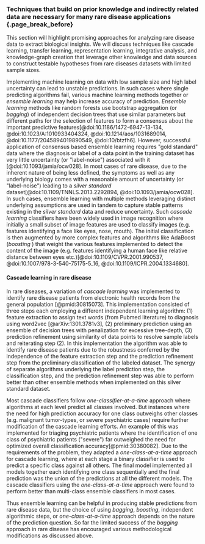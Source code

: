 ### Techniques that build on prior knowledge and indirectly related data are necessary for many rare disease applications {.page_break_before}
This section will highlight promising approaches for analyzing rare disease data to extract biological insights. 
We will discuss techniques like cascade learning, transfer learning, representation learning, integrative analysis, and knowledge-graph creation that leverage other knowledge and data sources to construct testable hypotheses from rare diseases datasets with limited sample sizes.

Implementing machine learning on data with low sample size and high label uncertainty can lead to unstable predictions. 
In such cases where single predicting algorithms fail, various machine learning methods together or _ensemble learning_ may help increase accuracy of prediction.
_Ensemble learning_ methods like random forests use bootstrap aggregation (or _bagging_) of independent decision trees that use similar parameters but different paths for the selection of features to form a consensus about the important predictive features[@doi:10.1186/1472-6947-13-134, @doi:10.1023/A:1010933404324, @doi:10.1214/aos/1031689014, @doi:10.1177/2045894019890549, @doi:10/btzfh6].
However, successful application of consensus based ensemble learning requires "gold standard" data where the diagnosis or label of a data point in the training dataset has very little uncertainty (or "label-noise") associated with it [@doi:10.1093/jamia/ocw028]. 
In most cases of rare disease, due to the inherent nature of being less defined, the symptoms as well as any underlying biology comes with a reasonable amount of uncertainty (or "label-noise") leading to a _silver standard_ dataset[@doi:10.1109/TNNLS.2013.2292894, @doi:10.1093/jamia/ocw028].
In such cases, ensemble learning with multiple methods leveraging distinct underlying assumptions are used in tandem to capture stable patterns existing in the _silver standard_ data and reduce uncertainty.
Such _cascade learning_ classifiers have been widely used in image recognition where initially a small subset of image features are used to classify images (e.g. features identifying a face like eyes, nose, mouth). The initial classification is then augmented by more complex features and algorithms like AdaBoost (_boosting_ ) that weight the various features implemented to detect the content of the image (e.g. features identifying a human face like relative distance between eyes etc.)[@doi:10.1109/CVPR.2001.990537, @doi:10.1007/978-3-540-75175-5_16, @doi:10.1109/ICPR.2004.1334680].

#### Cascade learning in rare disease

In rare diseases, a variation of _cascade learning_ was implemented to identify rare disease patients from electronic health records from the general population [@pmid:30815073].
This implementation consisted of three steps each employing a different independent learning algorithm: (1) feature extraction to assign text words (from Pubmed literature) to diagnosis using word2vec [@arXiv:1301.3781v3], (2) preliminary prediction using an ensemble of decision trees with penalization for excessive tree-depth, (3) prediction refinement using similarity of data points to resolve sample labels and reiterating step (2).
In this implementation the algorithm was able to identify rare disease patients due to the robustness conferred by the independence of the feature extraction step and the prediction refinement step from the preliminary classification of the labeled dataset.
The synergy of separate algorithms underlying the label prediction step, the classification step, and the prediction refinement step was able to perform better than other ensemble methods when implemented on this silver standard dataset.

Most cascade classifiers follow _one-classifier-at-a-time_ approach where algorithms at each level predict all classes involved.
But instances where the need for high prediction accuracy for one class outweighs other classes (e.g. malignant tumor-types, or severe psychiatric cases) require further modification of the cascade learning efforts.
An example of this was implemented for triaging psychiatric patients where the identification of one class of psychiatric patients ("severe") far outweighed the need for optimized overall classification accuracy[@pmid:30380082].
Due to the requirements of the problem, they adapted a _one-class-at-a-time_ approach for cascade learning, where at each stage a binary classifier is used to predict a specific class against all others.
The final model implemented all models together each identifying one class sequentially and the final prediction was the union of the predictions at all the different models.
The cascade classifiers using the _one-class-at-a-time_ approach were found to perform better than multi-class ensemble classifiers in most cases.

Thus ensemble learning can be helpful in producing stable predictions from rare disease data, but the choice of using _bagging_, _boosting_, independent algorithmic steps, or _one-class-at-a-time_ approach depends on the nature of the prediction question.
So far the limited success of the _bagging_ approach in rare disease has encouraged various methodological modifications as discussed above.
